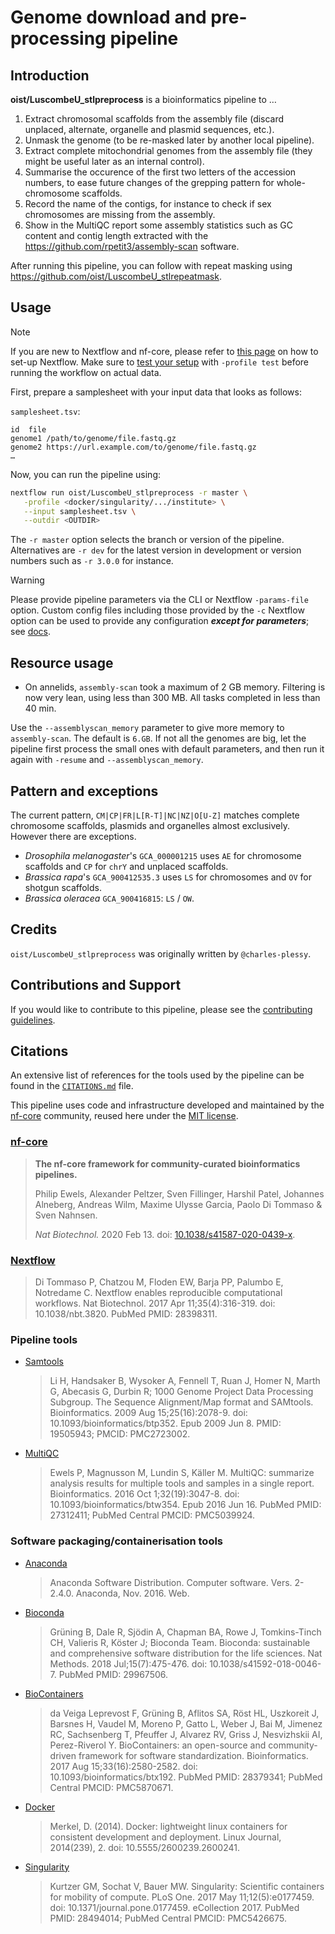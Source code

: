 # Genome download and pre-processing pipeline

## Introduction

**oist/LuscombeU_stlpreprocess** is a bioinformatics pipeline to …

1. Extract chromosomal scaffolds from the assembly file (discard unplaced, alternate, organelle and plasmid sequences, etc.).
2. Unmask the genome (to be re-masked later by another local pipeline).
3. Extract complete mitochondrial genomes from the assembly file (they might be useful later as an internal control).
4. Summarise the occurence of the first two letters of the accession numbers, to ease future changes of the grepping pattern for whole-chromosome scaffolds.
5. Record the name of the contigs, for instance to check if sex chromosomes are missing from the assembly.
6. Show in the MultiQC report some assembly statistics such as GC content and contig length extracted with the <https://github.com/rpetit3/assembly-scan> software.

After running this pipeline, you can follow with repeat masking using <https://github.com/oist/LuscombeU_stlrepeatmask>.

## Usage

> [!NOTE]
> If you are new to Nextflow and nf-core, please refer to [this page](https://nf-co.re/docs/usage/installation) on how to set-up Nextflow. Make sure to [test your setup](https://nf-co.re/docs/usage/introduction#how-to-run-a-pipeline) with `-profile test` before running the workflow on actual data.

First, prepare a samplesheet with your input data that looks as follows:

`samplesheet.tsv`:

```
id	file
genome1	/path/to/genome/file.fastq.gz
genome2	https://url.example.com/to/genome/file.fastq.gz
…
```

Now, you can run the pipeline using:

```bash
nextflow run oist/LuscombeU_stlpreprocess -r master \
   -profile <docker/singularity/.../institute> \
   --input samplesheet.tsv \
   --outdir <OUTDIR>
```

The `-r master` option selects the branch or version of the pipeline.  Alternatives are `-r dev` for the latest version in development or version numbers such as `-r 3.0.0` for instance.

> [!WARNING]
> Please provide pipeline parameters via the CLI or Nextflow `-params-file` option. Custom config files including those provided by the `-c` Nextflow option can be used to provide any configuration _**except for parameters**_;
> see [docs](https://nf-co.re/usage/configuration#custom-configuration-files).

## Resource usage

 - On annelids, `assembly-scan` took a maximum of 2 GB memory.  Filtering is now very lean, using less than 300 MB.  All tasks completed in less than 40 min.

Use the `--assemblyscan_memory` parameter to give more memory to `assembly-scan`.  The
default is `6.GB`.  If not all the genomes are big, let the pipeline first
process the small ones with default parameters, and then run it again with
`-resume` and `--assemblyscan_memory`.

## Pattern and exceptions

The current pattern, `CM|CP|FR|L[R-T]|NC|NZ|O[U-Z]` matches complete chromosome
scaffolds, plasmids and organelles almost exclusively. However there are exceptions.

 - _Drosophila melanogaster_'s `GCA_000001215` uses `AE` for chromosome scaffolds
   and `CP` for `chrY` and unplaced scaffolds.
 - _Brassica rapa_'s `GCA_900412535.3` uses `LS` for chromosomes and `OV` for shotgun
   scaffolds.
 - _Brassica oleracea_ `GCA_900416815`: `LS` / `OW`.

## Credits

`oist/LuscombeU_stlpreprocess` was originally written by `@charles-plessy`.

## Contributions and Support

If you would like to contribute to this pipeline, please see the [contributing guidelines](.github/CONTRIBUTING.md).

## Citations

An extensive list of references for the tools used by the pipeline can be found in the [`CITATIONS.md`](CITATIONS.md) file.

This pipeline uses code and infrastructure developed and maintained by the [nf-core](https://nf-co.re) community, reused here under the [MIT license](https://github.com/nf-core/tools/blob/master/LICENSE).

### [nf-core](https://pubmed.ncbi.nlm.nih.gov/32055031/)

> **The nf-core framework for community-curated bioinformatics pipelines.**
>
> Philip Ewels, Alexander Peltzer, Sven Fillinger, Harshil Patel, Johannes Alneberg, Andreas Wilm, Maxime Ulysse Garcia, Paolo Di Tommaso & Sven Nahnsen.
>
> _Nat Biotechnol._ 2020 Feb 13. doi: [10.1038/s41587-020-0439-x](https://dx.doi.org/10.1038/s41587-020-0439-x).

### [Nextflow](https://pubmed.ncbi.nlm.nih.gov/28398311/)

> Di Tommaso P, Chatzou M, Floden EW, Barja PP, Palumbo E, Notredame C. Nextflow enables reproducible computational workflows. Nat Biotechnol. 2017 Apr 11;35(4):316-319. doi: 10.1038/nbt.3820. PubMed PMID: 28398311.

### Pipeline tools

- [Samtools](https://pubmed.ncbi.nlm.nih.gov/19505943/)

  > Li H, Handsaker B, Wysoker A, Fennell T, Ruan J, Homer N, Marth G, Abecasis G, Durbin R; 1000 Genome Project Data Processing Subgroup. The Sequence Alignment/Map format and SAMtools. Bioinformatics. 2009 Aug 15;25(16):2078-9. doi: 10.1093/bioinformatics/btp352. Epub 2009 Jun 8. PMID: 19505943; PMCID: PMC2723002.

- [MultiQC](https://pubmed.ncbi.nlm.nih.gov/27312411/)

  > Ewels P, Magnusson M, Lundin S, Käller M. MultiQC: summarize analysis results for multiple tools and samples in a single report. Bioinformatics. 2016 Oct 1;32(19):3047-8. doi: 10.1093/bioinformatics/btw354. Epub 2016 Jun 16. PubMed PMID: 27312411; PubMed Central PMCID: PMC5039924.

### Software packaging/containerisation tools

- [Anaconda](https://anaconda.com)

  > Anaconda Software Distribution. Computer software. Vers. 2-2.4.0. Anaconda, Nov. 2016. Web.

- [Bioconda](https://pubmed.ncbi.nlm.nih.gov/29967506/)

  > Grüning B, Dale R, Sjödin A, Chapman BA, Rowe J, Tomkins-Tinch CH, Valieris R, Köster J; Bioconda Team. Bioconda: sustainable and comprehensive software distribution for the life sciences. Nat Methods. 2018 Jul;15(7):475-476. doi: 10.1038/s41592-018-0046-7. PubMed PMID: 29967506.

- [BioContainers](https://pubmed.ncbi.nlm.nih.gov/28379341/)

  > da Veiga Leprevost F, Grüning B, Aflitos SA, Röst HL, Uszkoreit J, Barsnes H, Vaudel M, Moreno P, Gatto L, Weber J, Bai M, Jimenez RC, Sachsenberg T, Pfeuffer J, Alvarez RV, Griss J, Nesvizhskii AI, Perez-Riverol Y. BioContainers: an open-source and community-driven framework for software standardization. Bioinformatics. 2017 Aug 15;33(16):2580-2582. doi: 10.1093/bioinformatics/btx192. PubMed PMID: 28379341; PubMed Central PMCID: PMC5870671.

- [Docker](https://dl.acm.org/doi/10.5555/2600239.2600241)

  > Merkel, D. (2014). Docker: lightweight linux containers for consistent development and deployment. Linux Journal, 2014(239), 2. doi: 10.5555/2600239.2600241.

- [Singularity](https://pubmed.ncbi.nlm.nih.gov/28494014/)

  > Kurtzer GM, Sochat V, Bauer MW. Singularity: Scientific containers for mobility of compute. PLoS One. 2017 May 11;12(5):e0177459. doi: 10.1371/journal.pone.0177459. eCollection 2017. PubMed PMID: 28494014; PubMed Central PMCID: PMC5426675.

